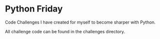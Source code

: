 # Python Friday

Code Challenges I have created for myself to become sharper with Python.

All challenge code can be found in the challenges directory.


